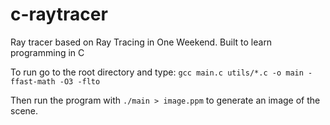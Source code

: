 # c-raytracer

Ray tracer based on Ray Tracing in One Weekend. Built to learn programming in C

To run go to the root directory and type:
`gcc main.c utils/*.c -o main -ffast-math -O3 -flto`

Then run the program with `./main > image.ppm` to generate an image of the scene.

